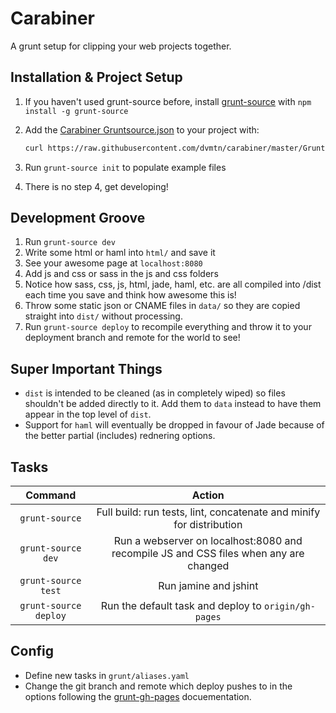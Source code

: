 Carabiner
=========
A grunt setup for clipping your web projects together.

Installation & Project Setup
----------------------------
1. If you haven't used grunt-source before, install [grunt-source](https://www.npmjs.org/package/grunt-source) with `npm install -g grunt-source`
2. Add the  [Carabiner Gruntsource.json](https://github.com/dvmtn/carabiner/blob/master/Gruntsource.json.example) to your project with:

    ```bash
    curl https://raw.githubusercontent.com/dvmtn/carabiner/master/Gruntsource.json.example > Gruntsource.json
    ```
3. Run `grunt-source init` to populate example files
4. There is no step 4, get developing!

Development Groove
------------------
1. Run `grunt-source dev`
2. Write some html or haml into `html/` and save it
3. See your awesome page at `localhost:8080`
4. Add js and css or sass in the js and css folders
5. Notice how sass, css, js, html, jade, haml, etc. are all compiled into /dist each time you save and think how awesome this is!
6. Throw some static json or CNAME files in `data/` so they are copied straight into `dist/` without processing.
7. Run `grunt-source deploy` to recompile everything and throw it to your deployment branch and remote for the world to see!

Super Important Things
----------------------
- `dist` is intended to be cleaned (as in completely wiped) so files shouldn't be added directly to it. Add them to `data` instead to have them appear in the top level of `dist`.
- Support for `haml` will eventually be dropped in favour of Jade because of the better partial (includes) rednering options.

Tasks
-----
|   Command                 |                                         Action                                        |
|:-------------------------:|:-------------------------------------------------------------------------------------:|
| `grunt-source`            | Full build: run tests, lint, concatenate and minify for distribution                  |
| `grunt-source dev`        | Run a webserver on localhost:8080 and recompile JS and CSS files when any are changed |
| `grunt-source test`       | Run jamine and jshint                                                                 |
| `grunt-source deploy`     | Run the default task and deploy to `origin/gh-pages`                                  |

Config
------
- Define new tasks in `grunt/aliases.yaml`
- Change the git branch and remote which deploy pushes to in the options following the [grunt-gh-pages](https://github.com/tschaub/grunt-gh-pages#optionsrepo) docuementation.
